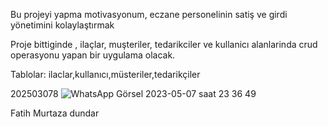 Bu projeyi yapma motivasyonum, eczane personelinin satiş ve girdi yönetimini kolaylaştırmak

Proje bittiginde , ilaçlar, muşteriler, tedarikciler ve kullanicı alanlarinda crud operasyonu yapan bir uygulama olacak.

Tablolar: ilaclar,kullanıcı,müsteriler,tedarikçiler

202503078
![WhatsApp Görsel 2023-05-07 saat 23 36 49](https://user-images.githubusercontent.com/115810313/236701497-16d1b88c-5bc6-470d-b540-b22f7f125ef0.jpg)

Fatih Murtaza dundar
